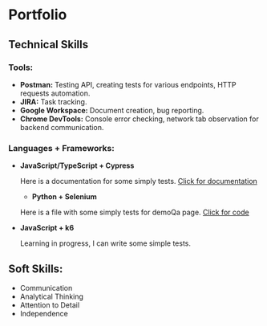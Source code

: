# Portfolio

## Technical Skills

### Tools:
- **Postman:** Testing API, creating tests for various endpoints, HTTP requests automation.
- **JIRA:** Task tracking.
- **Google Workspace:** Document creation, bug reporting.
- **Chrome DevTools:** Console error checking, network tab observation for backend communication.

### Languages + Frameworks:

- **JavaScript/TypeScript + Cypress**

  Here is a documentation for some simply tests. [Click for documentation](https://github.com/czarekchi/qa/blob/main/cypress/cypress/test_documentation.md)

  - **Python + Selenium**

  Here is a file with some simply tests for demoQa page. [Click for code](https://github.com/czarekchi/qa/tree/main/selenium_python)

 - **JavaScript + k6**

   Learning in progress, I can write some simple tests. 

## Soft Skills:

- Communication
- Analytical Thinking
- Attention to Detail
- Independence
